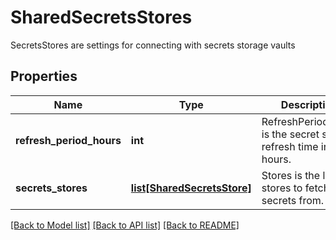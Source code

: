 # SharedSecretsStores

SecretsStores are settings for connecting with secrets storage vaults

## Properties
Name | Type | Description | Notes
------------ | ------------- | ------------- | -------------
**refresh_period_hours** | **int** | RefreshPeriodHours is the secret stores refresh time in hours.  | [optional] 
**secrets_stores** | [**list[SharedSecretsStore]**](SharedSecretsStore.md) | Stores is the list of stores to fetch secrets from.  | [optional] 

[[Back to Model list]](../README.md#documentation-for-models) [[Back to API list]](../README.md#documentation-for-api-endpoints) [[Back to README]](../README.md)


